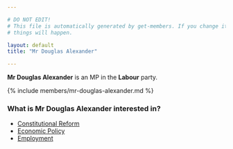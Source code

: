 ```yaml
---

# DO NOT EDIT!
# This file is automatically generated by get-members. If you change it, bad
# things will happen.

layout: default
title: "Mr Douglas Alexander"

---
```


**Mr Douglas Alexander** is an MP in the **Labour** party.

{% include members/mr-douglas-alexander.md %}

### What is Mr Douglas Alexander interested in?


* [Constitutional Reform](/interests/constitutional-reform.html)
* [Economic Policy](/interests/economic-policy.html)
* [Employment](/interests/employment.html)
